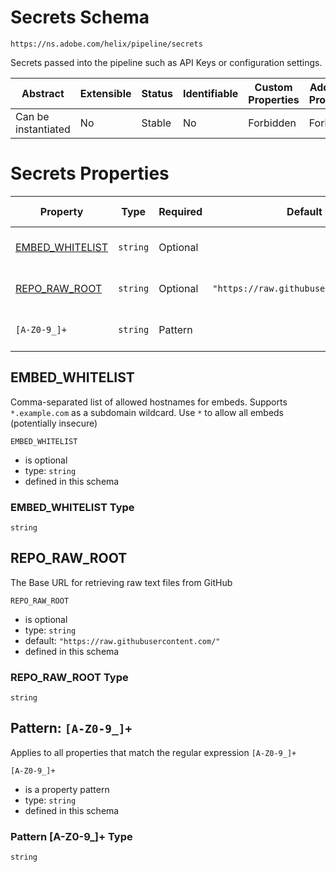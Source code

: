 
# Secrets Schema

```
https://ns.adobe.com/helix/pipeline/secrets
```

Secrets passed into the pipeline such as API Keys or configuration settings.

| Abstract | Extensible | Status | Identifiable | Custom Properties | Additional Properties | Defined In |
|----------|------------|--------|--------------|-------------------|-----------------------|------------|
| Can be instantiated | No | Stable | No | Forbidden | Forbidden | [secrets.schema.json](secrets.schema.json) |

# Secrets Properties

| Property | Type | Required | Default | Defined by |
|----------|------|----------|---------|------------|
| [EMBED_WHITELIST](#embed_whitelist) | `string` | Optional |  | Secrets (this schema) |
| [REPO_RAW_ROOT](#repo_raw_root) | `string` | Optional | `"https://raw.githubusercontent.com/"` | Secrets (this schema) |
| `[A-Z0-9_]+` | `string` | Pattern |  | Secrets (this schema) |

## EMBED_WHITELIST

Comma-separated list of allowed hostnames for embeds. Supports `*.example.com` as a subdomain wildcard. Use `*` to allow all embeds (potentially insecure)

`EMBED_WHITELIST`
* is optional
* type: `string`
* defined in this schema

### EMBED_WHITELIST Type


`string`






## REPO_RAW_ROOT

The Base URL for retrieving raw text files from GitHub

`REPO_RAW_ROOT`
* is optional
* type: `string`
* default: `"https://raw.githubusercontent.com/"`
* defined in this schema

### REPO_RAW_ROOT Type


`string`






## Pattern: `[A-Z0-9_]+`
Applies to all properties that match the regular expression `[A-Z0-9_]+`


`[A-Z0-9_]+`
* is a property pattern
* type: `string`
* defined in this schema

### Pattern [A-Z0-9_]+ Type


`string`





